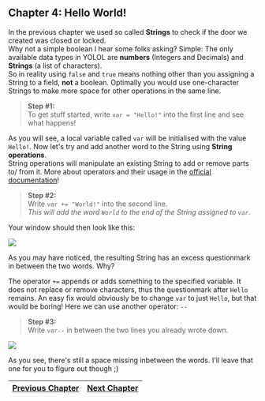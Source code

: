 ## Chapter 4: Hello World!

In the previous chapter we used so called **Strings** to check if the door we created was closed or locked.<br>
Why not a simple boolean I hear some folks asking? Simple: The only available data types in YOLOL are 
**numbers** (Integers and Decimals) and **Strings** (a list of characters).<br>
So in reality using `false` and `true` means nothing other than you assigning a String to a field, 
**not** a boolean. Optimally you would use one-character Strings to make more space for other operations in
the same line.

>**Step #1:**<br>
>To get stuff started, write `var = "Hello!"` into the first line and see what happens!

As you will see, a local variable called `var` will be initialised with the value `Hello!`.
Now let's try and add another word to the String using **String operations**.<br>
String operations will manipulate an existing String to add or remove parts to/ from it.
More about operators and their usage in the [official documentation](https://wiki.starbasegame.com/index.php/YOLOL#Basic_arithmetic_and_assignment_operators)!

>**Step #2:**<br>
>Write `var += "World!"` into the second line.<br>
>*This will add the word `World` to the end of the String assigned to `var`.*

Your window should then look like this:

![](https://i.imgur.com/wfXICtG.png)

As you may have noticed, the resulting String has an excess questionmark in between the two words. Why?

The operator `+=` appends or adds something to the specified variable. It does not replace or remove characters, thus the questionmark after `Hello` remains. 
An easy fix would obviously be to change `var` to just `Hello`, but that would be boring! Here we can use another operator: `--`

>**Step #3:**<br>
>Write `var--` in between the two lines you already wrote down.

![](https://i.imgur.com/s7EJq5w.png)

As you see, there's still a space missing inbetween the words. I'll leave that one for you to figure out though ;)

|[Previous Chapter](c3.md)|[Next Chapter](c5.md)|
|:-:|:-:|
